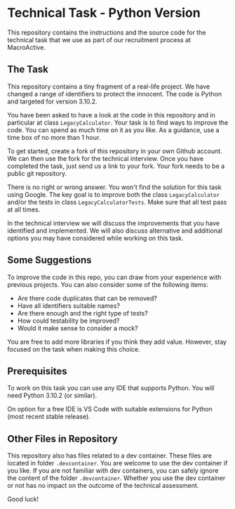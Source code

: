 # Technical Task - Python Version

This repository contains the instructions and the source code for the technical task that we use as part of our recruitment process at MacroActive.

## The Task

This repository contains a tiny fragment of a real-life project. We have changed a range of identifiers to protect the innocent. The code is Python and targeted for version 3.10.2.

You have been asked to have a look at the code in this repository and in particular at class `LegacyCalculator`. Your task is to find ways to improve the code. You can spend as much time on it as you like. As a guidance, use a time box of no more than 1 hour.

To get started, create a fork of this repository in your own Github account. We can then use the fork for the technical interview. Once you have completed the task, just send us a link to your fork. Your fork needs to be a public git repository.

There is no right or wrong answer. You won't find the solution for this task using Google. The key goal is to improve both the class `LegacyCalculator` and/or the tests in class `LegacyCalculatorTests`. Make sure that all test pass at all times.

In the technical interview we will discuss the improvements that you have identified and implemented. We will also discuss alternative and additional options you may have considered while working on this task.

## Some Suggestions

To improve the code in this repo, you can draw from your experience with previous projects. You can also consider some of the following items:

- Are there code duplicates that can be removed?
- Have all identifiers suitable names?
- Are there enough and the right type of tests?
- How could testability be improved?
- Would it make sense to consider a mock?

You are free to add more libraries if you think they add value. However, stay focused on the task when making this choice.

## Prerequisites

To work on this task you can use any IDE that supports Python. You will need Python 3.10.2 (or similar).

On option for a free IDE is VS Code with suitable extensions for Python (most recent stable release).


## Other Files in Repository

This repository also has files related to a dev container. These files are located in folder `.devcontainer`. You are welcome to use the dev container if you like. If you are not familiar with dev containers, you can safely ignore the content of the folder `.devcontainer`. Whether you use the dev container or not has no impact on the outcome of the technical assessment.


Good luck!
